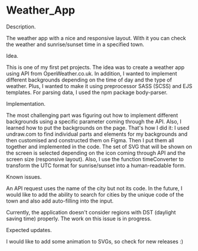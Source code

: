 <!-- to run locally - nodemon app.js -->
<!-- to deploy to heroku --->
<!-- git add .  -->
<!-- git commit ... -->
<!-- git push heroku-staging main -->

# Weather_App

Description.

The weather app with a nice and responsive layout. With it you can check the weather and sunrise/sunset time in a specified town.

Idea.

This is one of my first pet projects. The idea was to create a weather app using API from OpenWeather.co.uk.
In addition, I wanted to implement different backgrounds depending on the time of day and the type of weather. 
Plus, I wanted to make it using preprocessor SASS (SCSS) and EJS templates. For parsing data, I used the npm package body-parser.

Implementation.

The most challenging part was figuring out how to implement different backgrounds using a specific parameter coming through the API. Also, I learned how to put the backgrounds on the page. 
That's how I did it:
I used undraw.com to find individual parts and elements for my backgrounds and then customised and constructed them on Figma.
Then I put them all together and implemented in the code.
The set of SVG that will be shown on the screen is selected depending on the icon coming through API and the screen size (responsive layout).
Also, I use the function timeConverter to transform the UTC format for sunrise/sunset into a human-readable form.

Known issues.

An API request uses the name of the city but not its code. In the future, I would like to add the ability to search for cities by the unique code of the town and also add auto-filling into the input.

Currently, the application doesn't consider regions with DST (daylight saving time)  properly. The work on this issue is in progress.


Expected updates.

I would like to add some animation to SVGs, so check for new releases :)
